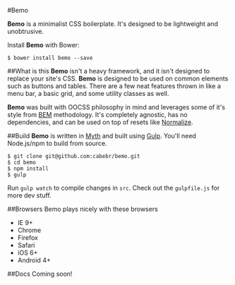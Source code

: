 #Bemo

**Bemo** is a minimalist CSS boilerplate. It's designed to be lightweight and unobtrusive.

Install **Bemo** with Bower:
```
$ bower install bemo --save
```

##What is this
**Bemo** isn't a heavy framework, and it isn't designed to replace your site's CSS. **Bemo** is designed to be used on common elements such as buttons and tables. There are a few neat features thrown in like a menu bar, a basic grid, and some utility classes as well.

**Bemo** was built with OOCSS philosophy in mind and leverages some of it's style from [BEM][1] methodology. It's completely agnostic, has no dependencies, and can be used on top of resets like [Normalize][2].

##Build
**Bemo** is written in [Myth][1] and built using [Gulp][2]. You'll need Node.js/npm to build from source.

```
$ git clone git@github.com:cabebr/bemo.git
$ cd bemo
$ npm install
$ gulp
```
Run `gulp watch` to compile changes in `src`. Check out the `gulpfile.js` for more dev stuff.

##Browsers
Bemo plays nicely with these browsers
- IE 9+
- Chrome
- Firefox
- Safari
- iOS 6+
- Android 4+

##Docs
Coming soon!

[1]: https://en.bem.info/method/
[2]: http://necolas.github.io/normalize.css/
[3]: http://www.myth.io/
[4]: http://gulpjs.com/
